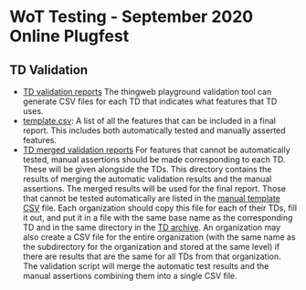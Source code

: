 # WoT Testing - September 2020 Online Plugfest 
## TD Validation

* [TD validation reports](auto) The thingweb playground
  validation tool can generate CSV files for each TD that indicates what 
  features that TD uses.  
* [template.csv](template.csv): A list of all the features that can be
  included in a final report.  This includes both automatically tested
  and manually asserted features.
* [TD merged validation reports](merged) For features
  that cannot be automatically tested, manual assertions should be made 
  corresponding to each TD.  These will be given alongside the TDs.
  This directory contains the results of merging the automatic 
  validation results and the manual assertions.  The merged results
  will be used for the final report.
  Those that cannot be tested automatically are listed in the 
  [manual template CSV](../../manual.csv) file.
  Each organization should copy this file for each of their TDs, fill it out, and
  put it in a file with the same base name as the corresponding TD and in the same
  directory in the [TD archive](../../TDs).
  An organization may also create a CSV file for the entire organization (with the same
  name as the subdirectory for the organization and stored at the same level)
  if there are results that
  are the same for all TDs from that organization.
  The validation script will merge the automatic test results and the manual assertions
  combining them into a single CSV file.
